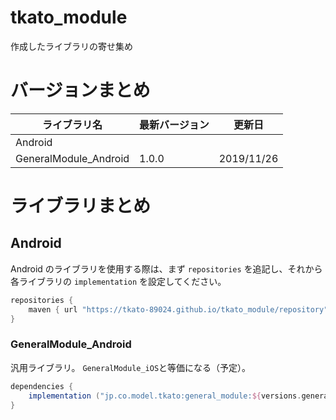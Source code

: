 tkato_module
============
作成したライブラリの寄せ集め

# バージョンまとめ
| ライブラリ名             | 最新バージョン | 更新日      |
| ---------------------- | ----------- | ---------- |
| Android                |             |            |
| GeneralModule_Android  | 1.0.0       | 2019/11/26 |

# ライブラリまとめ
## Android
Android のライブラリを使用する際は、まず `repositories` を追記し、それから各ライブラリの `implementation` を設定してください。
```build.gradle
repositories {
    maven { url "https://tkato-89024.github.io/tkato_module/repository" }
}
```
### GeneralModule_Android
汎用ライブラリ。
`GeneralModule_iOS`と等価になる（予定）。
```build.gradle
dependencies {
    implementation ("jp.co.model.tkato:general_module:${versions.general_module}")
}
```
